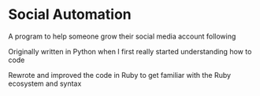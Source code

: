 # Social Automation 

A program to help someone grow their social media account following

Originally written in Python when I first really started understanding how to code 

Rewrote and improved the code in Ruby to get familiar with the Ruby ecosystem and syntax 



